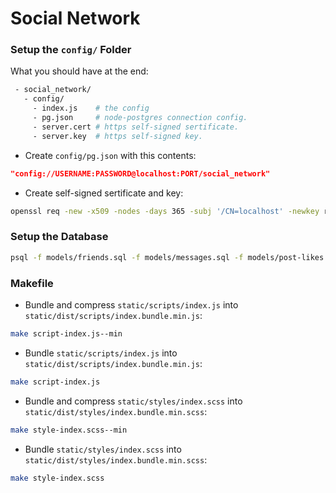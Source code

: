 # Social Network

### Setup the `config/` Folder

What you should have at the end:

```sh
 - social_network/
   - config/
     - index.js    # the config
     - pg.json     # node-postgres connection config.
     - server.cert # https self-signed sertificate.
     - server.key  # https self-signed key.
```

* Create `config/pg.json` with this contents:
```json
"config://USERNAME:PASSWORD@localhost:PORT/social_network"
```

* Create self-signed sertificate and key:
```sh
openssl req -new -x509 -nodes -days 365 -subj '/CN=localhost' -newkey rsa:4096 -keyout server.key -out  server.cert
```

### Setup the Database

```sh
psql -f models/friends.sql -f models/messages.sql -f models/post-likes.sql -f models/posts.sql -f models/signup-sessions.sql -f models/user-sessions.sql -f models/users.sql
```

### Makefile

* Bundle and compress `static/scripts/index.js` into `static/dist/scripts/index.bundle.min.js`:
```sh
make script-index.js--min
```

* Bundle `static/scripts/index.js` into `static/dist/scripts/index.bundle.min.js`:
```sh
make script-index.js
```

* Bundle and compress `static/styles/index.scss` into `static/dist/styles/index.bundle.min.scss`:
```sh
make style-index.scss--min
```

* Bundle `static/styles/index.scss` into `static/dist/styles/index.bundle.min.scss`:
```sh
make style-index.scss
```

